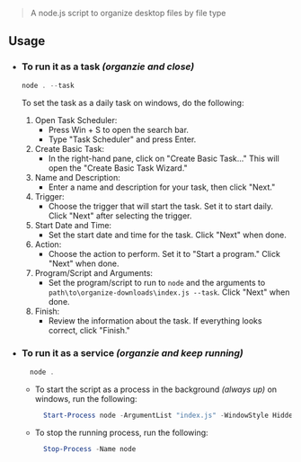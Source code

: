 > A node.js script to organize desktop files by file type

## Usage

- ### To run it as a task _(organzie and close)_

  ```PowerShell
  node . --task
  ```

  To set the task as a daily task on windows, do the following:

  1. Open Task Scheduler:
     - Press Win + S to open the search bar.
     - Type "Task Scheduler" and press Enter.
  2. Create Basic Task:
     - In the right-hand pane, click on "Create Basic Task..." This will open the "Create Basic Task Wizard."
  3. Name and Description:
     - Enter a name and description for your task, then click "Next."
  4. Trigger:
     - Choose the trigger that will start the task. Set it to start daily. Click "Next" after selecting the trigger.
  5. Start Date and Time:
     - Set the start date and time for the task. Click "Next" when done.
  6. Action:
     - Choose the action to perform. Set it to "Start a program." Click "Next" when done.
  7. Program/Script and Arguments:
     - Set the program/script to run to `node` and the arguments to `path\to\organize-downloads\index.js --task`. Click "Next" when done.
  8. Finish:
     - Review the information about the task. If everything looks correct, click "Finish."

- ### To run it as a service _(organzie and keep running)_

  ```PowerShell
    node .
  ```

  - To start the script as a process in the background _(always up)_ on windows, run the following:

    ```PowerShell
      Start-Process node -ArgumentList "index.js" -WindowStyle Hidden
    ```

  - To stop the running process, run the following:

    ```PowerShell
      Stop-Process -Name node
    ```
